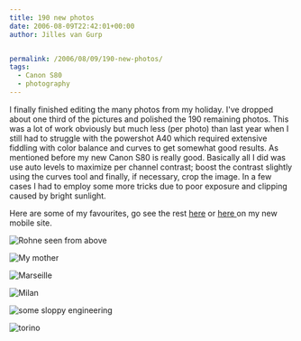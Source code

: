 ```yaml
---
title: 190 new photos
date: 2006-08-09T22:42:01+00:00
author: Jilles van Gurp


permalink: /2006/08/09/190-new-photos/
tags:
  - Canon S80
  - photography
---
```

I finally finished editing the many photos from my holiday. I've dropped about one third of the pictures and polished the 190 remaining photos. This was a lot of work obviously but much less (per photo) than last year when I still had to struggle with the powershot A40 which required extensive fiddling with color balance and curves to get somewhat good results. As mentioned before my new Canon S80 is really good. Basically all I did was use auto levels to maximize per channel contrast; boost the contrast slightly using the curves tool and finally, if necessary, crop the image. In a few cases I had to employ some more tricks due to poor exposure and clipping caused by bright sunlight.

Here are some of my favourites, go see the rest [here](https://www.jillesvangurp.com/Album/2006/2006%20VII%20France%20and%20Italy/index.html) or [here ](http://mopho.jillesvangurp.com/2006/2006%20VII%20France%20and%20Italy/index.html)on my new mobile site.

![Rohne seen from above](https://www.jillesvangurp.com/Album/2006/2006%20VII%20France%20and%20Italy/01%20Flight%20+%20House%20parents/slides/IMG_0262.jpg)

![My mother](https://www.jillesvangurp.com/Album/2006/2006%20VII%20France%20and%20Italy/02%20Avignon%20Arles%20Nimes%20Beaucaire/slides/IMG_0412.jpg)

![Marseille](https://www.jillesvangurp.com/Album/2006/2006%20VII%20France%20and%20Italy/03%20Aix%20Marseille%20Toulon/slides/IMG_0487.jpg)

![Milan](https://www.jillesvangurp.com/Album/2006/2006%20VII%20France%20and%20Italy/04%20Cremona%20Milan%20Parma/slides/IMG_0539.jpg)

![some sloppy engineering](https://www.jillesvangurp.com/Album/2006/2006%20VII%20France%20and%20Italy/05%20Pistoia%20Lucca%20Pisa%20Florence/slides/IMG_0614.jpg)

![torino](https://www.jillesvangurp.com/Album/2006/2006%20VII%20France%20and%20Italy/06%20Asti%20Torino%20Alba%20Monte%20Carlo%20and%20back%20home/slides/IMG_0672.jpg)